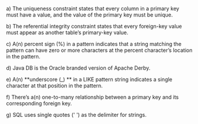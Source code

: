 a) The uniqueness constraint states that every column in a primary key must have a value, and the value of the primary key must be unique.

b) The referential integrity constraint states that every foreign-key value must appear as another table’s primary-key value.

c) A(n) percent sign (%) in a pattern indicates that a string matching the pattern can have zero or more characters at the percent character’s location in the pattern.

d) Java DB is the Oracle branded version of Apache Derby.

e) A(n) **underscore (_) ** in a LIKE pattern string indicates a single character at that position in the pattern.

f) There’s a(n) one-to-many relationship between a primary key and its corresponding foreign key.

g) SQL uses single quotes (' ') as the delimiter for strings.
